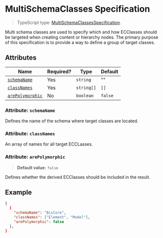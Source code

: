 # MultiSchemaClasses Specification

> TypeScript type: [MultiSchemaClassesSpecification]($presentation-common).

Multi schema classes are used to specify which and how ECClasses should be targeted when creating content or hierarchy nodes. The primary purpose of this specification is to provide a way to define a group of target classes.

## Attributes

| Name                                          | Required? | Type                                                                  | Default |
| --------------------------------------------- | --------- | --------------------------------------------------------------------- | ------- |
| [`schemaName`](#attribute-schemaname)         | Yes       | `string`                                                              |   ""    |
| [`classNames`](#attribute-classnames)         | Yes       | `string[]`                                                            |  `[]`   |
| [`arePolymorphic`](#attribute-arepolymorphic) | No        | `boolean`                                                             | `false` |

### Attribute: `schemaName`

Defines the name of the schema where target classes are located.

### Attribute: `classNames`

An array of names for all target ECCLasses.

### Attribute: `arePolymorphic`

> **Default value:** `false`

Defines whether the derived ECClasses should be included in the result.

## Example

```JSON
{
  {
    "schemaName": "BisCore",
    "classNames": ["Element", "Model"],
    "arePolymorphic": false
  },
}
```
